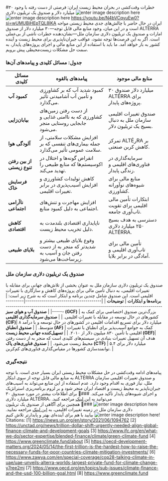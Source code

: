#خطرات وقت‌کشی در بحران محیط زیست ایران: فرصتی از دست رفته با وجود ۳۰ میلیارد دلار و صندوق یک تریلیون دلاری
![enter image description here](https://i.sstatic.net/rUIntwPk.jpg)
![enter image description here](https://i.sstatic.net/oJPTNo7A.jpg)
https://youtu.be/N4bVCqyuEw0?si=wUMUBiHEpTQL8lKA
ایران در حال حاضر با چالش‌های جدی محیط زیستی مواجه است و در این میان، وجود منابع مالی قابل توجه—۳۰ میلیارد دلار از صندوق ALTÉRRA امارات و صندوق یک تریلیون دلاری سازمان ملل—نشان‌دهنده خطرات ناشی از بی‌عملی است. 
اگر به این فرصت‌ها توجه نشود، عواقب جبران‌ناپذیری برای محیط زیست و آینده کشور به بار خواهد آمد. ما باید با استفاده از این منابع مالی و اجرای پروژه‌های پایدار، به سمت حل مشکلات زیست‌محیطی پیش برویم.
### جدول: مسائل کلیدی و پیامدهای آن‌ها
| **مسائل کلیدی**                     | **پیامدهای بالقوه**                                                                     | **منابع مالی موجود**                             |
|--------------------------------------|-----------------------------------------------------------------------------------------|--------------------------------------------------|
| **کمبود آب**                        | کمبود شدید آب که بر کشاورزی و تأمین آب آشامیدنی تأثیر می‌گذارد.                      | ۳۰ میلیارد دلار صندوق ALTÉRRA برای پروژه‌های پایدار.|
| **بیابان‌زایی**                     | از دست رفتن زمین‌های کشاورزی که به ناامنی غذایی و جابجایی روستایی منجر می‌شود.     | صندوق تغییرات اقلیمی سازمان ملل به دنبال بسیج یک تریلیون دلار. |
| **آلودگی هوا**                      | افزایش مشکلات سلامتی، از جمله بیماری‌های تنفسی که بر سلامت عمومی تأثیر می‌گذارد.   | تمرکز ALTÉرRA بر کاهش کربن صنعتی.                |
| **از بین رفتن تنوع زیستی**         | انقراض گونه‌ها و اختلال در اکوسیستم‌ها که منابع طبیعی را تهدید می‌کند.              | سرمایه‌گذاری در فناوری‌های اقلیمی و زندگی پایدار. |
| **فرسایش خاک**                      | کاهش تولیدات کشاورزی و افزایش آسیب‌پذیری در برابر تغییرات اقلیمی.                   | منابع مالی برای شیوه‌های نوآورانه کشاورزی.     |
| **ناآرامی اجتماعی**                 | افزایش مهاجرت و تنش‌های اجتماعی به دلیل کمبود منابع.                                 | ابتکارات تأمین مالی اقلیمی برای تقویت تاب‌آوری جامعه. |
| **کاهش اقتصادی**                    | ناپایداری اقتصادی بلندمدت به دلیل تخریب محیط زیست.                                   | دسترسی به هدف بسیج ۲۵۰ میلیارد دلاری ALTÉRRA.  |
| **بلایای طبیعی**                    | وقوع بلایای طبیعی بیشتر و شدیدتر که منجر به از دست رفتن جان و آسیب به زیرساخت‌ها می‌شود.| تأمین مالی برای تاب‌آوری اقلیمی و آمادگی در برابر بلایا. |
### صندوق یک تریلیون دلاری سازمان ملل
صندوق یک تریلیون دلاری سازمان ملل به عنوان بخشی از تلاش‌های جهانی برای مقابله با تغییرات اقلیمی، به دنبال تأمین مالی برای پروژه‌های کاهش و سازگاری با تغییرات اقلیمی است. این صندوق شامل چندین برنامه و ابتکار است که به شرح زیر است:
| **برنامه‌ها و ابتکارات**           | **توضیحات**                                                                                 |
|--------------------------------------|---------------------------------------------------------------------------------------------|
| **صندوق آب و هوای سبز (GCF)**      | بزرگ‌ترین صندوق اختصاصی برای کمک به کشورهای در حال توسعه در مقابله با تغییرات اقلیمی.     |
| **صندوق سرمایه‌گذاری اقلیمی (CIF)**| ۸ میلیارد دلار برای تسریع اقدامات اقلیمی در کشورهای در حال توسعه و با درآمد متوسط.       |
| **صندوق انطباق (AF)**               | کمک به جوامع آسیب‌پذیر برای انطباق با تغییرات اقلیمی با تأمین ۸۳۰ میلیون دلار از ۲۰۱۰.  |
| **تسهیل‌کننده جهانی محیط زیست (GEF)**| هدف آن تسهیل تغییرات بنیادی در سیستم‌های کلیدی است که منجر به از دست رفتن محیط زیست می‌شود. |
| **صندوق فناوری‌های پاک (CTF)**      | ۵.۴ میلیارد دلار برای توانمندسازی کشورها در مقیاس‌گذاری فناوری‌های کم‌کربن.               |
### نتیجه‌گیری
پیامدهای ادامه وقت‌کشی در حل مشکلات محیط زیستی ایران بسیار جدی است. با توجه به منابع مالی قابل توجه از سوی ابتکار ALTÉRRA و صندوق تغییرات اقلیمی سازمان ملل، نیاز فوری به اقدام وجود دارد. عدم استفاده از این منابع می‌تواند به آسیب‌های جبران‌ناپذیر به محیط زیست و اقتصاد ایران منجر شود و بر لزوم برنامه‌ریزی استراتژیک و اجرای شیوه‌های پایدار تأکید می‌کند.
###🔗 برای اطلاعات بیشتر در مورد صندوق ۳۰ میلیارد دلاری ALTÉRRA، می‌توانید به [این لینک](https://www.climatechangenews.com/2023/12/10/what-is-alterra-the-uaes-30-billion-green-investment-fund/) مراجعه کنید.
![enter image description here](https://i.sstatic.net/pCIJjnfg.jpg)
###🔗 همچنین برای آگاهی از صندوق یک تریلیون دلاری سازمان ملل در زمینه تغییرات اقلیمی، به [این لینک](https://news.un.org/en/story/2021/06/1094762) مراجعه نمایید.
![enter image description here](https://i.sstatic.net/4VUdlzLj.jpg)
بیایید با هم برای آینده‌ای بهتر و پایدارتر تلاش کنیم! 
Citations:
[1] https://news.un.org/en/story/2021/06/1094762
[2] https://unctad.org/news/trillion-dollar-shift-urgently-needed-align-global-finance-climate-and-development-goals
[3] https://www.ifc.org/en/what-we-do/sector-expertise/blended-finance/climate/green-climate-fund
[4] https://www.greenclimate.fund/about
[5] https://oecd-development-matters.org/2024/05/14/the-first-trillion-is-the-hardest-how-to-raise-the-necessary-funds-for-poor-countries-climate-mitigation-investments/
[6] https://www.zawya.com/en/special-coverage/cop28-talking-climate-in-uae/uae-unveils-alterra-worlds-largest-private-fund-for-climate-change-y7ree2mj
[7] https://www.oecd.org/en/topics/sub-issues/climate-finance-and-the-usd-100-billion-goal.html
[8] https://www.greenclimate.fund

